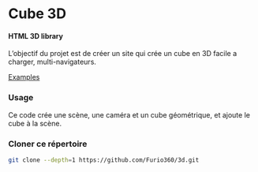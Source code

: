 # Cube 3D

#### HTML 3D library

L’objectif du projet est de créer un site qui crée un cube en 3D facile a charger, multi-navigateurs.

[Examples](https://threejs.org/examples/) 

### Usage

Ce code crée une scène, une caméra et un cube géométrique, et ajoute le cube à la scène.

### Cloner ce répertoire

```sh
git clone --depth=1 https://github.com/Furio360/3d.git
```

